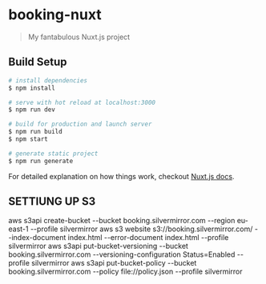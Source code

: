 # booking-nuxt

> My fantabulous Nuxt.js project

## Build Setup

``` bash
# install dependencies
$ npm install

# serve with hot reload at localhost:3000
$ npm run dev

# build for production and launch server
$ npm run build
$ npm start

# generate static project
$ npm run generate
```

For detailed explanation on how things work, checkout [Nuxt.js docs](https://nuxtjs.org).




## SETTIUNG UP S3

aws s3api create-bucket --bucket booking.silvermirror.com --region eu-east-1 --profile silvermirror
aws s3 website s3://booking.silvermirror.com/ --index-document index.html --error-document index.html --profile silvermirror
aws s3api put-bucket-versioning --bucket booking.silvermirror.com --versioning-configuration Status=Enabled --profile silvermirror
aws s3api put-bucket-policy --bucket booking.silvermirror.com  --policy file://policy.json --profile silvermirror
